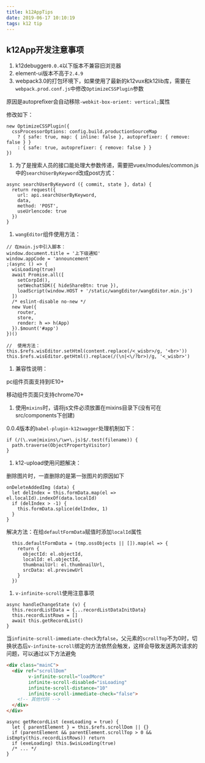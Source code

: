 ```yaml
---
title: k12AppTips
date: 2019-06-17 10:10:19
tags: k12 tip
---
```


## k12App开发注意事项

1. k12debugger`0.0.4`以下版本不兼容旧浏览器
1. element-ui版本不高于`2.4.9`
1. webpack3.0的打包环境下，如果使用了最新的k12vux和k12lib库，需要在`webpack.prod.conf.js`中修改`OptimizeCSSPlugin`参数

原因是autoprefixer会自动移除`-webkit-box-orient: vertical;`属性

修改如下：

``` JS
new OptimizeCSSPlugin({
  cssProcessorOptions: config.build.productionSourceMap
    ? { safe: true, map: { inline: false }, autoprefixer: { remove: false } }
    : { safe: true, autoprefixer: { remove: false } }
})
```

1. 为了是搜索人员的接口能处理大参数传递，需要把vuex/modules/common.js中的`searchUserByKeyword`改成post方式：

``` JS
async searchUserByKeyword ({ commit, state }, data) {
  return request({
    url: api.searchUserByKeyword,
    data,
    method: 'POST',
    useUrlencode: true
  })
}
```

1. `wangEditor`组件使用方法：

``` JS
// 在main.js中引入脚本：
window.document.title = '上下级通知'
window.appCode = 'announcement'
;(async () => {
  wisLoading(true)
  await Promise.all([
    setCorpId(),
    setWechatSDK({ hideShareBtn: true }),
    loadScript(window.HOST + '/static/wangEditor/wangEditor.min.js')
  ])
  /* eslint-disable no-new */
  new Vue({
    router,
    store,
    render: h => h(App)
  }).$mount('#app')
})()

//  使用方法：
this.$refs.wisEditor.setHtml(content.replace(/<_wisbr>/g, '<br>'))
this.$refs.wisEditor.getHtml().replace(/(\n|<\/?br>)/g, '<_wisbr>')
```

1. 兼容性说明：

pc组件页面支持到IE10+

移动组件页面只支持chrome70+

1. 使用`mixins`时，请将js文件必须放置在mixins目录下(没有可在src/components下创建)

0.0.4版本的`babel-plugin-k12swagger`处理机制如下：

``` JS
if (/(\.vue|mixins\/\w+\.js)$/.test(filename)) {
  path.traverse(ObjectPropertyVisitor)
}
```

1. k12-upload使用问题解决：

删除图片时，一直删除的是第一张图片的原因如下

``` JS
onDeleteAddedImg (data) {
  let delIndex = this.formData.map(el => el.localId).indexOf(data.localId)
  if (delIndex > -1) {
    this.formData.splice(delIndex, 1)
  }
}
```

解决方法：在给`defaultFormData`赋值时添加`localId`属性

``` JS
  this.defaultFormData = (tmp.ossObjects || []).map(el => {
    return {
      objectId: el.objectId,
      localId: el.objectId,
      thumbnailUrl: el.thumbnailUrl,
      srcData: el.previewUrl
    }
  })
```

1. `v-infinite-scroll`使用注意事项

``` JS
async handleChangeState (v) {
  this.recordListData = {...recordListDataInitData}
  this.recordListRows = []
  await this.getRecordList()
}
```

当`infinite-scroll-immediate-check`为`false`，父元素的`scrollTop`不为0时，切换状态后`v-infinite-scroll`绑定的方法依然会触发，这样会导致发送两次请求的问题，可以通过以下方法避免

``` HTML
<div class="mainC">
  <div ref="scrollDom"
        v-infinite-scroll="loadMore"
        infinite-scroll-disabled="isLoading"
        infinite-scroll-distance="10"
        infinite-scroll-immediate-check="false">
    <!-- 其他代码 -->
  </div>
</div>
```

``` JS
async getRecordList (exeLoading = true) {
  let { parentElement } = this.$refs.scrollDom || {}
  if (parentElement && parentElement.scrollTop > 0 && isEmpty(this.recordListRows)) return
  if (exeLoading) this.$wisLoading(true)
  /* ... */
}
```
